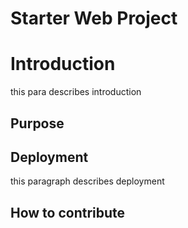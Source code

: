 # Starter Web Project

# Introduction
this para describes introduction

## Purpose

## Deployment
this paragraph describes deployment


## How to contribute

